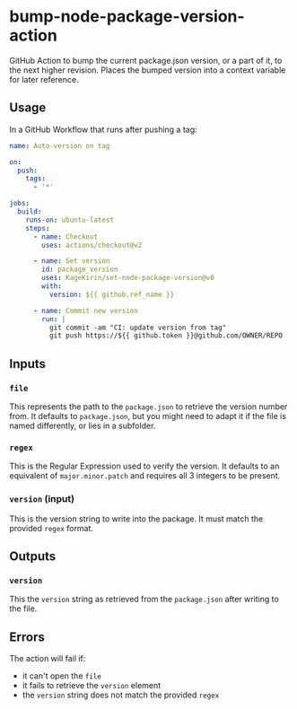 # bump-node-package-version-action

GitHub Action to bump the current package.json version, or a part of it, to the next higher revision.
Places the bumped version into a context variable for later reference.

## Usage

In a GitHub Workflow that runs after pushing a tag:

```yaml
name: Auto-version on tag

on:
  push:
    tags:
      - '*'

jobs:
  build:
    runs-on: ubuntu-latest
    steps:
      - name: Checkout
        uses: actions/checkout@v2

      - name: Set version
        id: package_version
        uses: KageKirin/set-node-package-version@v0
        with:
          version: ${{ github.ref_name }}

      - name: Commit new version
        run: |
          git commit -am "CI: update version from tag"
          git push https://${{ github.token }}@github.com/OWNER/REPO
```

## Inputs

### `file`

This represents the path to the `package.json` to retrieve the version number from.
It defaults to `package.json`,
but you might need to adapt it if the file is named differently,
or lies in a subfolder.

### `regex`

This is the Regular Expression used to verify the version.
It defaults to an equivalent of `major.minor.patch` and requires all 3 integers to be present.

### `version` (input)

This is the version string to write into the package.
It must match the provided `regex` format.

## Outputs

### `version`

This the `version` string as retrieved from the `package.json` after writing to the file.

## Errors

The action will fail if:

* it can't open the `file`
* it fails to retrieve the `version` element
* the `version` string does not match the provided `regex`
